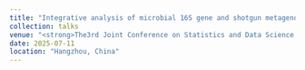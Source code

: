 ```yaml
---
title: "Integrative analysis of microbial 16S gene and shotgun metagenomic sequencing data improves statistical efficiency"
collection: talks
venue: "<strong>The3rd Joint Conference on Statistics and Data Science (JCSDS 2025)</strong>"
date: 2025-07-11
location: "Hangzhou, China"
---
```

